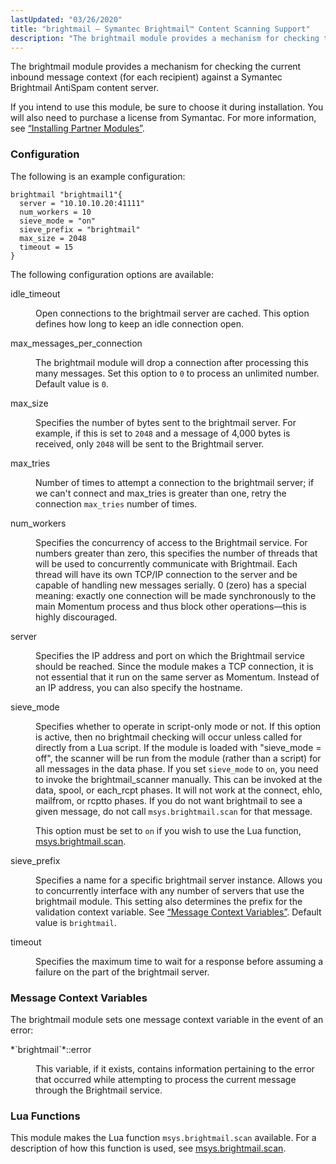 ```yaml
---
lastUpdated: "03/26/2020"
title: "brightmail – Symantec Brightmail™ Content Scanning Support"
description: "The brightmail module provides a mechanism for checking the current inbound message context for each recipient against a Symantec Brightmail Anti Spam content server If you intend to use this module be sure to choose it during installation You will also need to purchase a license from Symantac For more..."
---
```


<a name="idp20089632"></a> 

The brightmail module provides a mechanism for checking the current inbound message context (for each recipient) against a Symantec Brightmail AntiSpam content server.

If you intend to use this module, be sure to choose it during installation. You will also need to purchase a license from Symantac. For more information, see [“Installing Partner Modules”](/momentum/4/post-installation#install.additional.packages).

### <a name="modules.brightmail.configuration"></a> Configuration

<a name="example.brightmail.3"></a> 


The following is an example configuration:

```
brightmail "brightmail1"{
  server = "10.10.10.20:41111"
  num_workers = 10
  sieve_mode = "on"
  sieve_prefix = "brightmail"
  max_size = 2048
  timeout = 15
}
```

The following configuration options are available:

<dl class="variablelist">

<dt>idle_timeout</dt>

<dd>

Open connections to the brightmail server are cached. This option defines how long to keep an idle connection open.

</dd>

<dt>max_messages_per_connection</dt>

<dd>

The brightmail module will drop a connection after processing this many messages. Set this option to `0` to process an unlimited number. Default value is `0`.

</dd>

<dt>max_size</dt>

<dd>

Specifies the number of bytes sent to the brightmail server. For example, if this is set to `2048` and a message of 4,000 bytes is received, only `2048` will be sent to the Brightmail server.

</dd>

<dt>max_tries</dt>

<dd>

Number of times to attempt a connection to the brightmail server; if we can't connect and max_tries is greater than one, retry the connection `max_tries` number of times.

</dd>

<dt>num_workers</dt>

<dd>

Specifies the concurrency of access to the Brightmail service. For numbers greater than zero, this specifies the number of threads that will be used to concurrently communicate with Brightmail. Each thread will have its own TCP/IP connection to the server and be capable of handling new messages serially. 0 (zero) has a special meaning: exactly one connection will be made synchronously to the main Momentum process and thus block other operations—this is highly discouraged.

</dd>

<dt>server</dt>

<dd>

Specifies the IP address and port on which the Brightmail service should be reached. Since the module makes a TCP connection, it is not essential that it run on the same server as Momentum. Instead of an IP address, you can also specify the hostname.

</dd>

<dt>sieve_mode</dt>

<dd>

Specifies whether to operate in script-only mode or not. If this option is active, then no brightmail checking will occur unless called for directly from a Lua script. If the module is loaded with "sieve_mode = off", the scanner will be run from the module (rather than a script) for all messages in the data phase. If you set `sieve_mode` to `on`, you need to invoke the brightmail_scanner manually. This can be invoked at the data, spool, or each_rcpt phases. It will not work at the connect, ehlo, mailfrom, or rcptto phases. If you do not want brightmail to see a given message, do not call `msys.brightmail.scan` for that message.

This option must be set to `on` if you wish to use the Lua function, [msys.brightmail.scan](/momentum/4/lua/ref-msys-brightmail-scan).

</dd>

<dt>sieve_prefix</dt>

<dd>

Specifies a name for a specific brightmail server instance. Allows you to concurrently interface with any number of servers that use the brightmail module. This setting also determines the prefix for the validation context variable. See [“Message Context Variables”](/momentum/4/modules/brightmail#modules.brightmail.context.variables). Default value is `brightmail`.

</dd>

<dt>timeout</dt>

<dd>

Specifies the maximum time to wait for a response before assuming a failure on the part of the brightmail server.

</dd>

</dl>

### <a name="modules.brightmail.context.variables"></a> Message Context Variables

The brightmail module sets one message context variable in the event of an error:

<dl class="variablelist">

<dt>*`brightmail`*::error</dt>

<dd>

This variable, if it exists, contains information pertaining to the error that occurred while attempting to process the current message through the Brightmail service.

</dd>

</dl>

### <a name="modules.brightmail.lua.functions"></a> Lua Functions

This module makes the Lua function `msys.brightmail.scan` available. For a description of how this function is used, see [msys.brightmail.scan](/momentum/4/lua/ref-msys-brightmail-scan).
